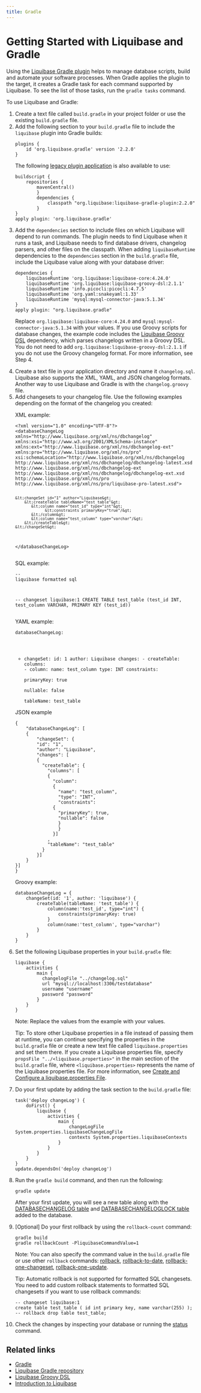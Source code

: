 ```yaml
---
title: Gradle
---
```


<h1>Getting Started with Liquibase and Gradle</h1>
<p>Using the <a href="https://github.com/liquibase/liquibase-gradle-plugin">Liquibase Gradle plugin</a> helps to manage database scripts, build and automate your software processes. When Gradle applies the plugin to the target, it creates a Gradle task for each command supported by Liquibase. To see the list of those tasks, run the <code>gradle tasks</code> command.</p>
<p>To use Liquibase and Gradle:</p>
<ol>
    <li>Create a text file called <code>build.gradle</code> in your project folder or use the existing <code>build.gradle</code> file.
    </li>
    <li>Add the following section to your <code>build.gradle</code> file to include the <code>liquibase</code> plugin into Gradle builds:
    </li><pre xml:space="preserve">
<code class="language-xml">plugins {
    id 'org.liquibase.gradle' version '2.2.0'
}</code></pre>
    <p>The following <a href="https://docs.gradle.org/current/userguide/plugins.html#sec:old_plugin_application">legacy plugin application</a> is also available to use:</p><pre xml:space="preserve">
<code class="language-text">buildscript {
    repositories {
        mavenCentral()
        }
        dependencies {
            classpath "org.liquibase:liquibase-gradle-plugin:2.2.0"
        }
}
apply plugin: 'org.liquibase.gradle'
</code></pre>
    <li>Add the <code>dependencies</code> section to include files on which Liquibase will depend to run commands. The plugin needs to find Liquibase when it runs a task, and Liquibase needs to find database drivers, changelog parsers, and other files on the classpath. When adding <code>liquibaseRuntime</code> dependencies to the <code>dependencies</code> section in the <code>build.gradle</code> file, include the Liquibase value along with your database driver:
    </li><pre xml:space="preserve">
<code class="language-text">dependencies {
    liquibaseRuntime 'org.liquibase:liquibase-core:4.24.0'
    liquibaseRuntime 'org.liquibase:liquibase-groovy-dsl:2.1.1'
    liquibaseRuntime 'info.picocli:picocli:4.7.5'
    liquibaseRuntime 'org.yaml:snakeyaml:1.33'
    liquibaseRuntime 'mysql:mysql-connector-java:5.1.34'
}
apply plugin: "org.liquibase.gradle"</code></pre>
    <p>Replace <code>org.liquibase:liquibase-core:4.24.0</code> and <code>mysql:mysql-connector-java:5.1.34</code> with your values. If you use Groovy scripts for database changes, the example code includes the <a href="https://github.com/liquibase/liquibase-groovy-dsl">Liquibase Groovy DSL</a> dependency, which parses changelogs written in a Groovy DSL. You do not need to add <code>org.liquibase:liquibase-groovy-dsl:2.1.1</code> if you do not use the Groovy changelog format. For more information, see Step 4.</p>
    <li>Create a text file in your application directory and name it <code>changelog.sql</code>. Liquibase also supports the XML, YAML, and JSON changelog formats.
Another way to use Liquibase and Gradle is with the <code>changelog.groovy</code> file.            </li>
    <li>Add changesets to your changelog file. Use the following examples depending on the format of the changelog you created:</li>
    <p>XML example:</p><pre xml:space="preserve">
<code class="language-xml">&lt;?xml version="1.0" encoding="UTF-8"?&gt;
&lt;databaseChangeLog
xmlns="http://www.liquibase.org/xml/ns/dbchangelog"
xmlns:xsi="http://www.w3.org/2001/XMLSchema-instance"
xmlns:ext="http://www.liquibase.org/xml/ns/dbchangelog-ext"
xmlns:pro="http://www.liquibase.org/xml/ns/pro"
xsi:schemaLocation="http://www.liquibase.org/xml/ns/dbchangelog
http://www.liquibase.org/xml/ns/dbchangelog/dbchangelog-latest.xsd
http://www.liquibase.org/xml/ns/dbchangelog-ext http://www.liquibase.org/xml/ns/dbchangelog/dbchangelog-ext.xsd
http://www.liquibase.org/xml/ns/pro http://www.liquibase.org/xml/ns/pro/liquibase-pro-latest.xsd"&gt;

    &lt;changeSet id="1" author="Liquibase&gt;
        &lt;createTable tableName="test_table"&gt;
           &lt;column name="test_id" type="int"&gt;
                 &lt;constraints primaryKey="true"/&gt;
           &lt;/column&gt;
           &lt;column name="test_column" type="varchar"/&gt;
        &lt;/createTable&gt;
    &lt;/changeSet&gt;
&lt;/databaseChangeLog&gt;</code></pre>
    <p>SQL example:</p><pre xml:space="preserve"><code class="language-sql">-- liquibase formatted sql

-- changeset liquibase:1
CREATE TABLE test_table (test_id INT, test_column VARCHAR, PRIMARY KEY (test_id))</code></pre>
    </p>YAML example:</p><pre xml:space="preserve"><code class="language-yaml">databaseChangeLog:
- changeSet:
    id: 1
    author: Liquibase
    changes:
      - createTable:
          columns:
          - column:
              name: test_column
              type: INT
              constraints:  
                  primaryKey:  true  
                  nullable:  false  
          tableName: test_table</code></pre>

<p>JSON example</p><pre xml:space="preserve"><code class="language-json">{ 
    "databaseChangeLog": [
    {
        "changeSet": {
        "id": "1",
        "author": "Liquibase",
        "changes": [
        {
          "createTable": {
            "columns": [
            {
              "column": 
              {
                "name": "test_column",
                "type": "INT",
                "constraints": 
              {
                "primaryKey": true,
                "nullable": false
                }
                }
              }]
            ,
            "tableName": "test_table"
          }
        }]
    }
}]
}</code></pre>
    <p>Groovy example:</p><pre xml:space="preserve"><code class="language-text">databaseChangeLog = {
    changeSet(id: '1', author: 'liquibase') {
        createTable(tableName: 'test_table') {
            column(name:'test_id', type="int") {
                constraints(primaryKey: true)
            }
            column(name:'test_column', type="varchar")
        }
    }
}</code></pre>
    <li>Set the following Liquibase properties in your <code>build.gradle</code> file:
    </li><pre xml:space="preserve"><code class="language-text">liquibase {
    activities {
        main {
          changelogFile "../changelog.sql"
          url "mysql://localhost:3306/testdatabase"
          username "username"
          password "password"
        }
    }
}</code></pre>
    <p>Note: Replace the values from the example with your values.</p>
    <p>Tip: To store other Liquibase properties in a file instead of passing them at runtime, you can continue specifying the properties in the <code>build.gradle</code> file or create a new text file called <code>liquibase.properties</code> and set them there. If you create a Liquibase properties file, specify <code>propsFile "../&lt;liquibase.properties&gt;"</code> in the main section of the <code>build.gradle</code> file, where <code>&lt;liquibase.properties&gt;</code> represents the name of the Liquibase properties file. For more information, see <a href="https://docs.liquibase.com/concepts/connections/creating-config-properties.html">Create and Configure a liquibase.properties File</a>.</p>
    <li>Do your first update by adding the task section to the <code>build.gradle</code> file:
    </li><pre xml:space="preserve"><code class="language-text">task('deploy changeLog') {
    doFirst() {
        liquibase {
            activities {
                main {
                    changeLogFile System.properties.liquibaseChangeLogFile
                    contexts System.properties.liquibaseContexts
                }
            }
        }
    }
}
update.dependsOn('deploy changeLog')</code>
</pre>
    <li>Run the <code>gradle build</code> command, and then run the following:
    </li><pre xml:space="preserve"><code class="language-text">gradle update</code></pre>
    <p>After your first update, you will see a new table along with the <a href="https://docs.liquibase.com/concepts/tracking-tables/databasechangelog-table.html">DATABASECHANGELOG table</a> and <a href="https://docs.liquibase.com/concepts/tracking-tables/databasechangeloglock-table.html">DATABASECHANGELOGLOCK table</a> added to the database.</p>
    <li>[Optional] Do your first rollback by using the <code>rollback-count</code> command:
    </li><pre xml:space="preserve"><code class="language-text">gradle build
gradle rollbackCount -PliquibaseCommandValue=1</code></pre>
    <p>Note: You can also specify the command value in the <code>build.gradle</code> file or use other <code>rollback</code> commands: <a href="https://docs.liquibase.com/commands/rollback/rollback-by-tag.htm">rollback</a>, <a href="https://docs.liquibase.com/commands/rollback/rollback-to-date.htm">rollback-to-date</a>, <a href="https://docs.liquibase.com/commands/rollback/rollback-one-changeset.html">rollback-one-changeset</a>, <a href="https://docs.liquibase.com/commands/rollback/rollback-one-update.html">rollback-one-update</a>.</p>
    <p>Tip: Automatic rollback is not supported for formatted SQL changesets. You need to add custom rollback statements to formatted SQL changesets if you want to use rollback commands:</p><pre xml:space="preserve"><code class="language-text">-- changeset liquibase:1
create table test_table ( id int primary key, name varchar(255) );
-- rollback drop table test_table;</code></pre>
    <li>Check the changes by inspecting your database or running the <a href="https://docs.liquibase.com/commands/change-tracking/status.htm">status</a> command.
    </li>
</ol>
<h2>Related links</h2>
<ul>
    <li><a href="https://gradle.org/">Gradle</a>
    </li>
    <li><a href="https://github.com/liquibase/liquibase-gradle-plugin">Liquibase Gradle repository</a>
    </li>
    <li><a href="https://github.com/liquibase/liquibase-groovy-dsl">Liquibase Groovy DSL</a>
    </li>
    <li>
        <a href="https://docs.liquibase.com/concepts/introduction-to-liquibase.htm">Introduction to Liquibase</a>
    </li>
</ul>
